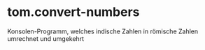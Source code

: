 # tom.convert-numbers
Konsolen-Programm, welches indische Zahlen in römische Zahlen umrechnet und umgekehrt
